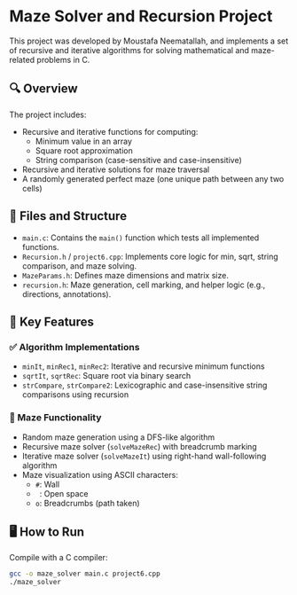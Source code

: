 # Maze Solver and Recursion Project

This project was developed by Moustafa Neematallah, and implements a set of recursive and iterative algorithms for solving mathematical and maze-related problems in C.

## 🔍 Overview

The project includes:

- Recursive and iterative functions for computing:
  - Minimum value in an array
  - Square root approximation
  - String comparison (case-sensitive and case-insensitive)
- Recursive and iterative solutions for maze traversal
- A randomly generated perfect maze (one unique path between any two cells)

## 📁 Files and Structure

- `main.c`: Contains the `main()` function which tests all implemented functions.
- `Recursion.h` / `project6.cpp`: Implements core logic for min, sqrt, string comparison, and maze solving.
- `MazeParams.h`: Defines maze dimensions and matrix size.
- `recursion.h`: Maze generation, cell marking, and helper logic (e.g., directions, annotations).

## 🧠 Key Features

### ✅ Algorithm Implementations

- `minIt`, `minRec1`, `minRec2`: Iterative and recursive minimum functions
- `sqrtIt`, `sqrtRec`: Square root via binary search
- `strCompare`, `strCompare2`: Lexicographic and case-insensitive string comparisons using recursion

### 🧭 Maze Functionality

- Random maze generation using a DFS-like algorithm
- Recursive maze solver (`solveMazeRec`) with breadcrumb marking
- Iterative maze solver (`solveMazeIt`) using right-hand wall-following algorithm
- Maze visualization using ASCII characters:
  - `#`: Wall
  - ` `: Open space
  - `o`: Breadcrumbs (path taken)

## 🖥️ How to Run

Compile with a C compiler:
```bash
gcc -o maze_solver main.c project6.cpp
./maze_solver
